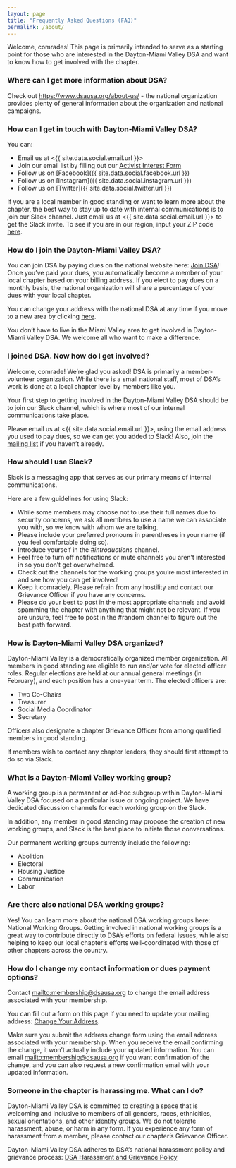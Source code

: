 ```yaml
---
layout: page
title: "Frequently Asked Questions (FAQ)"
permalink: /about/
---
```


Welcome, comrades! This page is primarily intended to serve as a starting point for those who are interested in the Dayton-Miami Valley DSA and want to know how to get involved with the chapter.

### Where can I get more information about DSA?

Check out <https://www.dsausa.org/about-us/> - the national organization provides plenty of general information about the organization and national campaigns.

### How can I get in touch with Dayton-Miami Valley DSA?

You can:

- Email us at <{{ site.data.social.email.url }}>
- Join our email list by filling out our [Activist Interest Form](https://actionnetwork.org/forms/dayton-miami-valley-dsa-interests-activism-survey)
- Follow us on [Facebook]({{ site.data.social.facebook.url }})
- Follow us on [Instagram]({{ site.data.social.instagram.url }})
- Follow us on [Twitter]({{ site.data.social.twitter.url }})

If you are a local member in good standing or want to learn more about the chapter, the best way to stay up to date with internal communications is to join our Slack channel. Just email us at <{{ site.data.social.email.url }}> to get the Slack invite. To see if you are in our region, input your ZIP code [here](https://chapters.dsausa.org/).

### How do I join the Dayton-Miami Valley DSA?

You can join DSA by paying dues on the national website here: [Join DSA](https://act.dsausa.org/donate/membership/)! Once you’ve paid your dues, you automatically become a member of your local chapter based on your billing address. If you elect to pay dues on a monthly basis, the national organization will share a percentage of your dues with your local chapter.

You can change your address with the national DSA at any time if you move to a new area by clicking [here](https://act.dsausa.org/survey/mailingaddr/).

You don’t have to live in the Miami Valley area to get involved in Dayton-Miami Valley DSA. We welcome all who want to make a difference.

### I joined DSA. Now how do I get involved?

Welcome, comrade! We’re glad you asked! DSA is primarily a member-volunteer organization. While there is a small national staff, most of DSA’s work is done at a local chapter level by members like you.

Your first step to getting involved in the Dayton-Miami Valley DSA should be to join our Slack channel, which is where most of our internal communications take place.

Please email us at <{{ site.data.social.email.url }}>, using the email address you used to pay dues, so we can get you added to Slack! Also, join the [mailing list](https://actionnetwork.org/forms/dayton-miami-valley-dsa-interests-activism-survey) if you haven’t already.

### How should I use Slack?

Slack is a messaging app that serves as our primary means of internal communications.

Here are a few guidelines for using Slack:

- While some members may choose not to use their full names due to security concerns, we ask all members to use a name we can associate you with, so we know with whom we are talking.
- Please include your preferred pronouns in parentheses in your name (if you feel comfortable doing so).
- Introduce yourself in the *#introductions* channel.
- Feel free to turn off notifications or mute channels you aren’t interested in so you don’t get overwhelmed.
- Check out the channels for the working groups you’re most interested in and see how you can get involved!
- Keep it comradely. Please refrain from any hostility and contact our Grievance Officer if you have any concerns.
- Please do your best to post in the most appropriate channels and avoid spamming the chapter with anything that might not be relevant. If you are unsure, feel free to post in the #random channel to figure out the best path forward.

### How is Dayton-Miami Valley DSA organized?

Dayton-Miami Valley is a democratically organized member organization. All members in good standing are eligible to run and/or vote for elected officer roles. Regular elections are held at our annual general meetings (in February), and each position has a one-year term. The elected officers are:

- Two Co-Chairs
- Treasurer
- Social Media Coordinator
- Secretary

Officers also designate a chapter Grievance Officer from among qualified members in good standing.

If members wish to contact any chapter leaders, they should first attempt to do so via Slack.

### What is a Dayton-Miami Valley working group?

A working group is a permanent or ad-hoc subgroup within Dayton-Miami Valley DSA focused on a particular issue or ongoing project. We have dedicated discussion channels for each working group on the Slack.

In addition, any member in good standing may propose the creation of new working groups, and Slack is the best place to initiate those conversations.

Our permanent working groups currently include the following:

- Abolition
- Electoral
- Housing Justice
- Communication
- Labor

### Are there also national DSA working groups?

Yes! You can learn more about the national DSA working groups here: National Working Groups. Getting involved in national working groups is a great way to contribute directly to DSA’s efforts on federal issues, while also helping to keep our local chapter’s efforts well-coordinated with those of other chapters across the country.

### How do I change my contact information or dues payment options?

Contact <mailto:membership@dsausa.org> to change the email address associated with your membership.

You can fill out a form on this page if you need to update your mailing address: [Change Your Address](https://act.dsausa.org/survey/mailingaddr/).

Make sure you submit the address change form using the email address associated with your membership. When you receive the email confirming the change, it won’t actually include your updated information. You can email <mailto:membership@dsausa.org> if you want confirmation of the change, and you can also request a new confirmation email with your updated information.

### Someone in the chapter is harassing me. What can I do?

Dayton-Miami Valley DSA is committed to creating a space that is welcoming and inclusive to members of all genders, races, ethnicities, sexual orientations, and other identity groups. We do not tolerate harassment, abuse, or harm in any form. If you experience any form of harassment from a member, please contact our chapter’s Grievance Officer.

Dayton-Miami Valley DSA adheres to DSA’s national harassment policy and grievance process: [DSA Harassment and Grievance Policy](https://www.dsausa.org/about-us/harassment-policy-resolution-33/)
